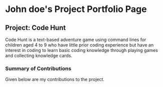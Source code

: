 # John doe's Project Portfolio Page

## Project: Code Hunt

Code Hunt is a text-based adventure game using command lines for children aged 
4 to 9 who have little prior coding experience but have an interest in coding 
to learn basic coding knowledge through playing games and collecting knowledge cards.

### Summary of Contributions
Given below are my contributions to the project.
